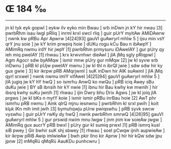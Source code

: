 # Œ 184 ‰
---
jn kI tyk eyk gopwl ] eykw ilv eyko min Bwau ] srb inDwn jn kY hir
nwau ]3] pwrbRhm isau lwgI pRIiq ] inrml krxI swcI rIiq ] guir pUrY
myitAw AMiDAwrw ] nwnk kw pRBu Apr Apwrw ]4]24]93] gauVI
guAwryrI mhlw 5 ] ijsu min vsY qrY jnu soie ] jw kY krim prwpiq hoie
] dUKu rogu kCu Bau n ibAwpY ] AMimRq nwmu irdY hir jwpY ]1] pwrbRhm
prmysuru iDAweIAY ] gur pUry qy ieh miq pweIAY ]1] rhwau ] krx
krwvnhwr dieAwl ] jIA jMq sgly pRiqpwl ] Agm Agocr sdw byAMqw
] ismir mnw pUry gur mMqw ]2] jw kI syvw srb inDwnu ] pRB kI pUjw
pweIAY mwnu ] jw kI thl n ibrQI jwie ] sdw sdw hir ky gux gwie ]
3] kir ikrpw pRB AMqrjwmI ] suK inDwn hir AlK suAwmI ] jIA jMq
qyrI srxweI ] nwnk nwmu imlY vifAweI ]4]25]94] gauVI guAwryrI
mhlw 5 ] jIA jugiq jw kY hY hwQ ] so ismrhu AnwQ ko nwQu ] pRB iciq
Awey sBu duKu jwie ] BY sB ibnsih hir kY nwie ]1] ibnu hir Bau kwhy
kw mwnih ] hir ibsrq kwhy suKu jwnih ]1] rhwau ] ijin Dwry bhu Drix
Agws ] jw kI joiq jIA prgws ] jw kI bKs n mytY koie ] ismir
ismir pRBu inrBau hoie ]2] AwT phr ismrhu pRB nwmu ] Aink qIrQ
mjnu iesnwnu ] pwrbRhm kI srxI pwih ] koit klµk iKn mih imit jwih
]3] bymuhqwju pUrw pwiqswhu ] pRB syvk swcw vyswhu ] guir pUrY rwKy dy hwQ
] nwnk pwrbRhm smrwQ ]4]26]95] gauVI guAwryrI mhlw 5 ] gur
prswid nwim mnu lwgw ] jnm jnm kw soieAw jwgw ] AMimRq gux aucrY
pRB bwxI ] pUry gur kI sumiq prwxI ]1] pRB ismrq kusl siB pwey ]
Gir bwhir suK shj sbwey ]1] rhwau ] soeI pCwqw ijnih aupwieAw ]
kir ikrpw pRiB Awip imlwieAw ] bwh pkir lIno kir Apnw ] hir hir
kQw sdw jpu jpnw ]2] mMqRü qMqRü AauKDu punhcwru ]
####

